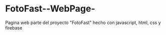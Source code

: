 # FotoFast--WebPage-
Pagina web parte del proyecto "FotoFast" hecho con javascript, html, css y firebase
